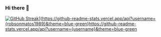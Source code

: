### Hi there 👋

[![GitHub Streak](https://streak-stats.demolab.com?user=DenverCoder1)](https://git.io/streak-stats)](https://github-readme-stats.vercel.app/api?username={robsonmatos1989}&theme=blue-green)https://github-readme-stats.vercel.app/api?username={username}&theme=blue-green

